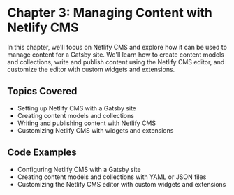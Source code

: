 # Chapter 3: Managing Content with Netlify CMS

In this chapter, we'll focus on Netlify CMS and explore how it can be used to manage content for a Gatsby site. We'll learn how to create content models and collections, write and publish content using the Netlify CMS editor, and customize the editor with custom widgets and extensions.

## Topics Covered

- Setting up Netlify CMS with a Gatsby site
- Creating content models and collections
- Writing and publishing content with Netlify CMS
- Customizing Netlify CMS with widgets and extensions

## Code Examples

- Configuring Netlify CMS with a Gatsby site
- Creating content models and collections with YAML or JSON files
- Customizing the Netlify CMS editor with custom widgets and extensions
